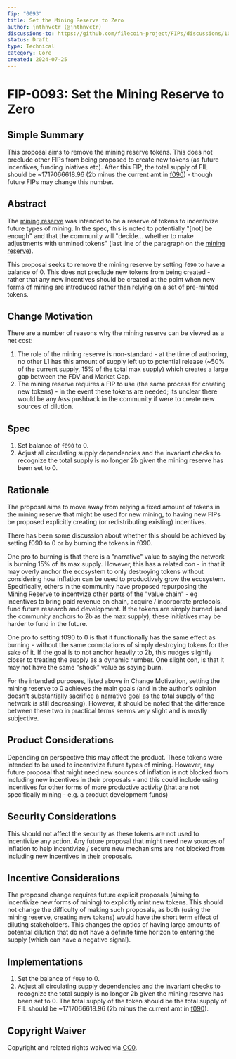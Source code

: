 ```yaml
---
fip: "0093"
title: Set the Mining Reserve to Zero
author: jnthnvctr (@jnthnvctr)
discussions-to: https://github.com/filecoin-project/FIPs/discussions/1030 
status: Draft
type: Technical
category: Core
created: 2024-07-25
---
```


# FIP-0093: Set the Mining Reserve to Zero 

## Simple Summary

This proposal aims to remove the mining reserve tokens. This does not preclude other FIPs from being proposed to create new tokens (as future incentives, funding iniatives etc). After this FIP, the total supply of FIL should be ~1717066618.96 (2b minus the current amt in [f090](https://filfox.info/en/address/f090)) - though future FIPs may change this number.
## Abstract 

The [mining reserve](https://spec.filecoin.io/systems/filecoin_token/token_allocation/) was intended to be a reserve of tokens to incentivize future types of mining. In the spec, this is noted to potentially "[not] be enough" and that the community will "decide... whether to make adjustments with unmined tokens" (last line of the paragraph on the [mining reserve](https://spec.filecoin.io/systems/filecoin_token/token_allocation/)).

This proposal seeks to remove the mining reserve by setting `f090` to have a balance of 0. This does not preclude new tokens from being created - rather that any new incentives should be created at the point when new forms of mining are introduced rather than relying on a set of pre-minted tokens.

## Change Motivation

There are a number of reasons why the mining reserve can be viewed as a net cost: 
1. The role of the mining reserve is non-standard - at the time of authoring, no other L1 has this amount of supply left up to potential release (~50% of the current supply, 15% of the total max supply) which creates a large gap between the FDV and Market Cap.
2. The mining reserve requires a FIP to use (the same process for creating new tokens) - in the event these tokens are needed; its unclear there would be any _less_ pushback in the community if were to create new sources of dilution.
## Spec

1. Set balance of `f090` to 0.
2. Adjust all circulating supply dependencies and the invariant checks to recognize the total supply is no longer 2b given the mining reserve has been set to 0. 

## Rationale 

The proposal aims to move away from relying a fixed amount of tokens in the mining reserve that might be used for new mining, to having new FIPs be proposed explicitly creating (or redistributing existing) incentives.

There has been some discussion about whether this should be achieved by setting f090 to 0 or by burning the tokens in f090.

One pro to burning is that there is a "narrative" value to saying the network is burning 15% of its max supply. However, this has a related con - in that it may overly anchor the ecosystem to only destroying tokens without considering how inflation can be used to productively grow the ecosystem. Specifically, others in the community have proposed repurposing the Mining Reserve to incentvize other parts of the "value chain" - eg incentives to bring paid revenue on chain, acquire / incorporate protocols, fund future research and development. If the tokens are simply burned (and the community anchors to 2b as the max supply), these initiatives may be harder to fund in the future.

One pro to setting f090 to 0 is that it functionally has the same effect as burning - without the same connotations of simply destroying tokens for the sake of it. If the goal is to not anchor heavily to 2b, this nudges slightly closer to treating the supply as a dynamic number. One slight con, is that it may not have the same "shock" value as saying burn. 

For the intended purposes, listed above in Change Motivation, setting the mining reserve to 0 achieves the main goals (and in the author's opinion doesn't substantially sacrifice a narrative goal as the total supply of the network is still decreasing). However, it should be noted that the difference between these two in practical terms seems very slight and is mostly subjective. 

## Product Considerations

Depending on perspective this may affect the product. These tokens were intended to be used to incentivize future types of mining. However, any future proposal that might need new sources of inflation is not blocked from including new incentives in their proposals - and this could include using incentives for other forms of more productive activity (that are not specifically mining - e.g. a product development funds)

## Security Considerations

This should not affect the security as these tokens are not used to incentivize any action. Any future proposal that might need new sources of inflation to help incentivize / secure new mechanisms are not blocked from including new incentives in their proposals.

## Incentive Considerations

The proposed change requires future explicit proposals (aiming to incentivize new forms of mining) to explicitly mint new tokens. This should not change the difficulty of making such proposals, as both (using the mining reserve, creating new tokens) would have the short term effect of diluting stakeholders. This changes the optics of having large amounts of potential dilution that do not have a definite time horizon to entering the supply (which can have a negative signal).

## Implementations

1. Set the balance of `f090` to 0.
2. Adjust all circulating supply dependencies and the invariant checks to recognize the total supply is no longer 2b given the mining reserve has been set to 0. The total supply of the token should be the total supply of FIL should be ~1717066618.96 (2b minus the current amt in [f090](https://filfox.info/en/address/f090)).


## Copyright Waiver

Copyright and related rights waived via [CC0](https://creativecommons.org/publicdomain/zero/1.0/).

